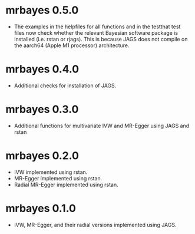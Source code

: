 # mrbayes 0.5.0

* The examples in the helpfiles for all functions and in the testthat test files now check whether the relevant Bayesian software package is installed (i.e. rstan or rjags). This is because JAGS does not compile on the aarch64 (Apple M1 processor) architecture.

# mrbayes 0.4.0

* Additional checks for installation of JAGS.

# mrbayes 0.3.0

* Additional functions for multivariate IVW and MR-Egger using JAGS and rstan

# mrbayes 0.2.0

* IVW implemented using rstan.
* MR-Egger implemented using rstan.
* Radial MR-Egger implemented using rstan.

# mrbayes 0.1.0

* IVW, MR-Egger, and their radial versions implemented using JAGS.
